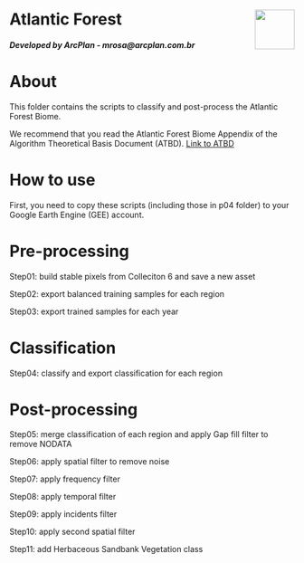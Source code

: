<div class="fluid-row" id="header">
    <img src='./misc/arcplan-logo.jpeg' height='70' width='auto' align='right'>
    <h1 class="title toc-ignore">Atlantic Forest</h1>
    <h4 class="author"><em>Developed by  ArcPlan - mrosa@arcplan.com.br</em></h4>
</div>

# About
This folder contains the scripts to classify and post-process the Atlantic Forest Biome.

We recommend that you read the Atlantic Forest Biome Appendix of the Algorithm Theoretical Basis Document (ATBD).
[Link to ATBD](https://mapbiomas-br-site.s3.amazonaws.com/Metodologia/MataAtlantica_Appendix_-_ATBD_Col7_v1-1.pdf)

# How to use
First, you need to copy these scripts (including those in p04 folder) to your Google Earth Engine (GEE) account.

# Pre-processing

Step01: build stable pixels from Colleciton 6 and save a new asset

Step02:  export balanced training samples for each region

Step03:  export trained samples for each year

# Classification

Step04: classify and export classification for each region

# Post-processing

Step05: merge classification of each region and apply Gap fill filter to remove NODATA 

Step06: apply spatial filter to remove noise

Step07: apply frequency filter

Step08: apply temporal filter

Step09: apply incidents filter

Step10: apply second spatial filter

Step11: add Herbaceous Sandbank Vegetation class
